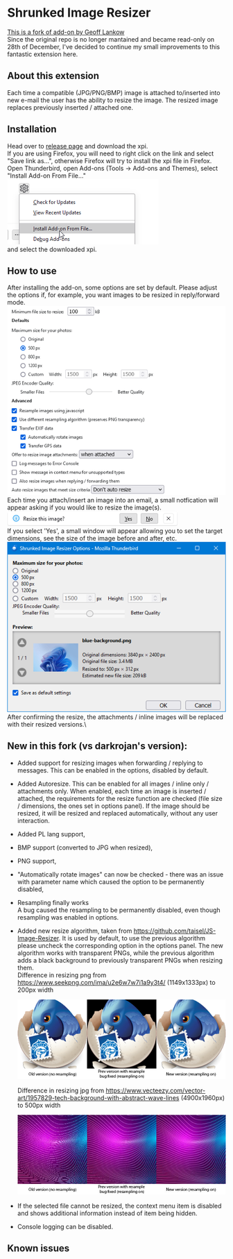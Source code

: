 # Shrunked Image Resizer

[This is a fork of add-on by Geoff Lankow](https://github.com/darktrojan/shrunked)  
Since the original repo is no longer mantained and became read-only on 28th of December, I've decided to continue my small improvements to this fantastic extension here.  

## About this extension

Each time a compatible (JPG/PNG/BMP) image is attached to/inserted into new e-mail the user has the ability to resize the image. The resized image replaces previously inserted / attached one.  

## Installation

Head over to [release page](https://github.com/memeller/shrunked/releases/latest) and download the xpi. \
If you are using Firefox, you will need to right click on the link and select "Save link as...", otherwise Firefox will try to install the xpi file in Firefox.\
Open Thunderbird, open Add-ons (Tools -> Add-ons and Themes), select "Install Add-on From File..."\
![install from file](/images/install_from_file.png)\
and select the downloaded xpi.

## How to use

After installing the add-on, some options are set by default. Please adjust the options if, for example, you want images to be resized in reply/forward mode.\
![png options](/images/options.png)\
Each time you attach/insert an image into an email, a small notfication will appear asking if you would like to resize the image(s).\
![png options](/images/notification.png)\
If you select 'Yes', a small window will appear allowing you to set the target dimensions, see the size of the image before and after, etc.\
![png options](/images/popup.png)\
After confirming the resize, the attachments / inline images will be replaced with their resized versions.\

## New in this fork (vs darkrojan's version):

- Added support for resizing images when forwarding / replying to messages. This can be enabled in the options, disabled by default.
- Added Autoresize. This can be enabled for all images / inline only / attachments only. When enabled, each time an image is inserted / attached, the requirements for the resize function are checked (file size / dimensions, the ones set in options panel). If the image should be resized, it will be resized and replaced automatically, without any user interaction.
- Added PL lang support,
- BMP support (converted to JPG when resized),
- PNG support,
- "Automatically rotate images" can now be checked - there was an issue with parameter name which caused the option to be permanently disabled,
- Resampling finally works  
    A bug caused the resampling to be permanently disabled, even though resampling was enabled in options.  
- Added new resize algorithm, taken from https://github.com/taisel/JS-Image-Resizer.
It is used by default, to use the previous algorithm please uncheck the corresponding option in the options panel. The new algorithm works with transparent PNGs, while the previous algorithm adds a black background to previously transparent PNGs when resizing them.  
    Difference in resizing png from https://www.seekpng.com/ima/u2e6w7w7i1a9y3t4/ (1149x1333px) to 200px width

    ![png preview](/images/preview_png.png)

    Difference in resizing jpg from https://www.vecteezy.com/vector-art/1957829-tech-background-with-abstract-wave-lines (4900x1960px) to 500px width

    ![jpg preview](/images/preview_jpg.jpg)
- If the selected file cannot be resized, the context menu item is disabled and shows additional information instead of item being hidden.
- Console logging can be disabled.



## Known issues
